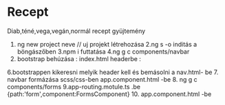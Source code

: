 # Recept
Diab,téné,vega,vegán,normál recept gyüjtemény


1. ng new project neve // uj projekt létrehozása
2.ng s -o inditás a böngászőben
3.npm i futtatása
4.ng g c components/navbar 
5. bootstrap behúzása : 
index.html headerbe : 
<link href="https://cdn.jsdelivr.net/npm/bootstrap@5.0.0-beta2/dist/css/bootstrap.min.css" rel="stylesheet" integrity="sha384-BmbxuPwQa2lc/FVzBcNJ7UAyJxM6wuqIj61tLrc4wSX0szH/Ev+nYRRuWlolflfl" crossorigin="anonymous">
<script src="https://cdn.jsdelivr.net/npm/bootstrap@5.0.0-beta2/dist/js/bootstrap.bundle.min.js" integrity="sha384-b5kHyXgcpbZJO/tY9Ul7kGkf1S0CWuKcCD38l8YkeH8z8QjE0GmW1gYU5S9FOnJ0" crossorigin="anonymous"></script>
6.bootstrappen kikeresni melyik header kell és bemásolni a nav.html- be
7. navbar formázása scss/css-ben
app.component.html -be <app-navbar></app-navbar>
8. ng g c components/forms
9.app-routing.motule.ts .be  {path:'form',component:FormsComponent}
10. app.component.html -be <router-outlet></router-outlet>

